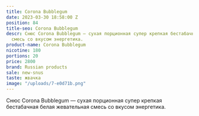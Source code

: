 ```yaml
---
title: Corona Bubblegum
date: 2023-03-30 18:58:00 Z
position: 84
title-seo: Corona Bubblegum
descr: Снюс Corona Bubblegum — сухая порционная супер крепкая бестабачная белая жевательная
  смесь со вкусом энергетика.
product-name: Corona Bubblegum
nicotine: 180
portions: 20
price: 2800
brand: Russian products
sale: new-snus
taste: жвачка
image: "/uploads/7-e0d71b.png"
---
```


Снюс Corona Bubblegum — сухая порционная супер крепкая бестабачная белая жевательная смесь со вкусом энергетика.